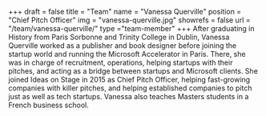 +++
draft		= false
title		= "Team"
name		= "Vanessa Querville"
position 	= "Chief Pitch Officer"
img			= "vanessa-querville.jpg"
showrefs	= false
url			= "/team/vanessa-querville/"
type		="team-member"
+++
After graduating in History from Paris Sorbonne and Trinity College in Dublin, Vanessa Querville worked as a publisher and book designer before joining the startup world and running the Microsoft Accelerator in Paris. There, she was in charge of recruitment, operations, helping startups with their pitches, and acting as a bridge between startups and Microsoft clients. She joined Ideas on Stage in 2015 as Chief Pitch Officer, helping fast-growing companies with killer pitches, and helping established companies to pitch just as well as tech startups. Vanessa also teaches Masters students in a French business school.